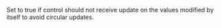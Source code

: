 Set to true if control should not receive update on the values modified by itself to avoid circular updates.